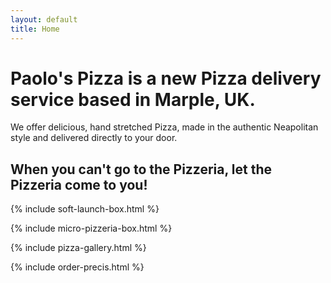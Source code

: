```yaml
---
layout: default
title: Home
---
```


# Paolo's Pizza is a new Pizza delivery service based in Marple, UK.

We offer delicious, hand stretched Pizza, made in the authentic Neapolitan style and delivered directly to your door.

## When you can't go to the Pizzeria, let the Pizzeria come to you!

{% include soft-launch-box.html %}

{% include micro-pizzeria-box.html %}

{% include pizza-gallery.html %}

{% include order-precis.html %}

